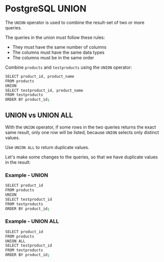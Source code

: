 # PostgreSQL UNION

The `UNION` operator is used to combine the result-set of two or more queries.

The queries in the union must follow these rules:

- They must have the same number of columns
- The columns must have the same data types
- The columns must be in the same order

Combine `products` and `testproducts` using the `UNION` operator:

```bash
SELECT product_id, product_name
FROM products
UNION
SELECT testproduct_id, product_name
FROM testproducts
ORDER BY product_id;
```

## UNION vs UNION ALL

With the `UNION` operator, if some rows in the two queries returns the exact same result, only one row will be listed, because `UNION` selects only distinct values.

Use `UNION ALL` to return duplicate values.

Let's make some changes to the queries, so that we have duplicate values in the result:

### Example - UNION

```bash
SELECT product_id
FROM products
UNION
SELECT testproduct_id
FROM testproducts
ORDER BY product_id;
```

### Example - UNION ALL

```bash
SELECT product_id
FROM products
UNION ALL
SELECT testproduct_id
FROM testproducts
ORDER BY product_id;
```